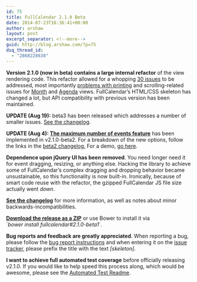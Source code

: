 ```yaml
---
id: 75
title: FullCalendar 2.1.0 Beta
date: 2014-07-23T16:36:41+00:00
author: arshaw
layout: post
excerpt_separator: <!--more-->
guid: http://blog.arshaw.com/?p=75
dsq_thread_id:
  - "2868228638"
---
```

**Version 2.1.0 (now in beta) contains a large internal refactor** of the view rendering code. This refactor allowed for a whopping [30 issues](https://code.google.com/p/fullcalendar/issues/list?can=2&q=milestone=skeleton) to be addressed, most importantly [problems with printing](https://code.google.com/p/fullcalendar/issues/detail?id=35) and scrolling-related issues for [Month](https://code.google.com/p/fullcalendar/issues/detail?id=728) and [Agenda](https://code.google.com/p/fullcalendar/issues/detail?id=521) views. FullCalendar&#8217;s HTML/CSS skeleton has changed a lot, but API compatibility with previous version has been maintained.<!--more-->

**UPDATE (Aug 19):** beta3 has been released which addresses a number of smaller issues. [See the changelog](https://github.com/arshaw/fullcalendar/releases/tag/v2.1.0-beta3).

**UPDATE (Aug 4): [The maximum number of events feature](https://code.google.com/p/fullcalendar/issues/detail?id=304)** has been implemented in v2.1.0-beta2. For a breakdown of the new options, follow the links in the [beta2 changelog.](https://github.com/arshaw/fullcalendar/releases/tag/v2.1.0-beta2) For a demo, [go here](http://arshaw.com/js/fullcalendar-2.1.0-beta2/demos/agenda-views.html).

**Dependence upon jQuery UI has been removed**. You need longer need it for event dragging, resizing, or anything else. Hacking the library to achieve some of FullCalendar&#8217;s complex dragging and dropping behavior became unsustainable, so this functionality is now built-in. Ironically, because of smart code reuse with the refactor, the gzipped FullCalendar JS file size actually went _down_.

**[See the changelog](https://github.com/arshaw/fullcalendar/releases)** for more information, as well as notes about minor backwards-incompatibilities.

**[Download the release as a ZIP](https://github.com/arshaw/fullcalendar/releases/download/v2.1.0-beta1/fullcalendar-2.1.0-beta1.zip)** or use Bower to install it via  
\`_bower install fullcalendar#2.1.0-beta1_\`.

**Bug reports and feedback are greatly appreciated**. When reporting a bug, please follow the [bug report instructions](http://arshaw.com/fullcalendar/wiki/Reporting-Bugs/) and when entering it on the [issue tracker](https://code.google.com/p/fullcalendar/issues/list), please prefix the title with the text _[skeleton]_.

**I want to achieve full automated test coverage** before officially releasing v2.1.0. If you would like to help speed this process along, which would be awesome, please see the [Automated Test Readme](https://github.com/arshaw/fullcalendar/wiki/Automated-Tests).

&nbsp;